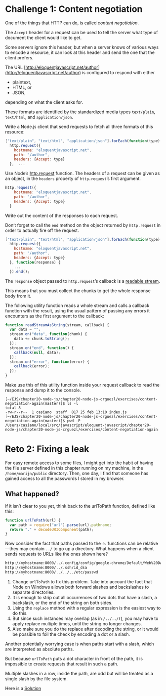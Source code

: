 # Challenge 1: Content negotiation

One of the things that HTTP can do, is called *content negotiation*. 

The `Accept` header for a request can be used to tell the server what type of document the client would like to get. 

Some servers ignore this header, but when a server knows of various ways to encode a resource, 
it can look at this header and send the one that the client prefers.

The URL [http://eloquentjavascript.net/author](http://eloquentjavascript.net/author) is configured to respond with either 

- plaintext,
- HTML, or
- JSON,

depending on what the client asks for. 

These formats are identified by the standardized media types `text/plain`, `text/html`, and `application/json`.

Write a Node.js client that send requests to fetch all three formats of this resource:

```js
["text/plain", "text/html", "application/json"].forEach(function(type) {
  http.request({
    hostname: "eloquentjavascript.net",
    path: "/author", 
    headers: {Accept: type} 
  },  ...
```

Use Node’s [http.request](https://nodejs.org/api/http.html#http_http_request_options_callback) function. 
The headers of a request can be given as an object, in the `headers` property of `http.request`’s first argument.

```js
http.request({
    hostname: "eloquentjavascript.net",
    path: "/author", 
    headers: {Accept: type} 
  }
```

Write out the content of the responses to each request.

Don’t forget to call the `end` method on the object returned by `http.request` in order to actually fire off the request.

```js
["text/plain", "text/html", "application/json"].forEach(function(type) {
  http.request({
    hostname: "eloquentjavascript.net",
    path: "/author", 
    headers: {Accept: type} 
  }, function(response) {
    ...
  }).end();
```

The `response` object passed to `http.request`’s callback is a [readable stream](https://nodejs.org/api/stream.html#stream_readable_streams).

This means that you must collect the chunks to  get the whole response body from it. 

The following utility function reads a whole stream and calls a callback function with the result, 
using the usual pattern of passing any errors it encounters as the first argument to the callback:

```js
function readStreamAsString(stream, callback) {
  var data = "";
  stream.on("data", function(chunk) {
    data += chunk.toString();
  });
  stream.on("end", function() {
    callback(null, data);
  });
  stream.on("error", function(error) {
    callback(error);
  });
}
```

Make use this of this utility function inside your request callback  to read  the response and dump it
to the console.

```
[~/EJS/chapter20-node-js/chapter20-node-js-crguezl/exercises/content-negotiation-again(master)]$ ls -l
total 8
-rw-r--r--  1 casiano  staff  817 25 feb 13:10 index.js
[~/EJS/chapter20-node-js/chapter20-node-js-crguezl/exercises/content-negotiation-again(master)]$ pwd -P
/Users/casiano/local/src/javascript/eloquent-javascript/chapter20-node-js/chapter20-node-js-crguezl/exercises/content-negotiation-again
```


# Reto 2: Fixing a leak

For easy remote access to some files, I might get into the habit
of having the file server defined in this chapter running on my
machine, in the `/home/marijn/public` directory. Then, one day, I
find that someone has gained access to all the passwords I stored
in my browser.

## What happened?

If it isn’t clear to you yet, think back to the urlToPath function, defined like this:

```js
function urlToPath(url) {
  var path = require("url").parse(url).pathname;
  return "." + decodeURIComponent(path);
}
```
Now consider the fact that paths passed to the `fs` functions can
be relative—they may contain `../` to go up a directory. What happens
when a client sends requests to URLs like the ones shown here?

```html
http://myhostname:8000/../.config/config/google-chrome/Default/Web%20Data
http://myhostname:8000/../.ssh/id_dsa
http://myhostname:8000/../../../etc/passwd
```

1. Change `urlToPath` to fix this problem. Take into account the fact
that Node on Windows allows both forward slashes and backslashes
to separate directories.
2. It is enough to strip out all occurrences of two dots that have a
slash, a backslash, or the end of the string on both sides. 
3.  Using the `replace` method with a regular expression is the easiest way to
do this. 
4. But since such instances may overlap (as in `/../../f`),
you may have to apply replace multiple times, until the string no
longer changes. 
5. Also make sure you do the replace after decoding
the string, or it would be possible to foil the check by encoding
a dot or a slash.

Another potentially worrying case is when paths start with a slash,
which are interpreted as absolute paths. 

But because `urlToPath` puts
a dot character in front of the path, it is impossible to create
requests that result in such a path. 

Multiple slashes in a row,
inside the path, are odd but will be treated as a single slash by
the file system.

Here is a [Solution](https://github.com/ULL-ESIT-MII-CA-1718/ejs-chapter20-node-js)
